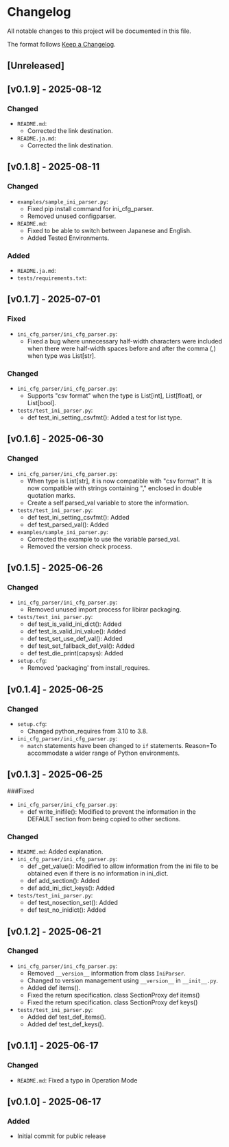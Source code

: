 # Changelog

All notable changes to this project will be documented in this file.

The format follows [Keep a Changelog](https://keepachangelog.com/en/1.0.0/).

## [Unreleased]
## [v0.1.9] - 2025-08-12
### Changed
- `README.md`: 
  - Corrected the link destination.
- `README.ja.md`: 
  - Corrected the link destination.

## [v0.1.8] - 2025-08-11
### Changed
- `examples/sample_ini_parser.py`: 
  - Fixed pip install command for ini_cfg_parser.
  - Removed unused configparser.
- `README.md`: 
  - Fixed to be able to switch between Japanese and English.
  - Added Tested Environments.
### Added
- `README.ja.md`: 
- `tests/requirements.txt`: 

## [v0.1.7] - 2025-07-01
### Fixed
- `ini_cfg_parser/ini_cfg_parser.py`: 
  - Fixed a bug where unnecessary half-width characters were included when there were half-width spaces before and after the comma (,) when type was List[str].
### Changed
- `ini_cfg_parser/ini_cfg_parser.py`: 
  - Supports "csv format" when the type is List[int], List[float], or List[bool].
- `tests/test_ini_parser.py`: 
  - def test_ini_setting_csvfmt(): Added a test for list type.

## [v0.1.6] - 2025-06-30
### Changed
- `ini_cfg_parser/ini_cfg_parser.py`: 
  - When type is List[str], it is now compatible with "csv format".  It is now compatible with strings containing "," enclosed in double quotation marks.
  - Create a self.parsed_val variable to store the information.
- `tests/test_ini_parser.py`: 
  - def test_ini_setting_csvfmt(): Added
  - def test_parsed_val(): Added
- `examples/sample_ini_parser.py`: 
  - Corrected the example to use the variable parsed_val.
  - Removed the version check process.

## [v0.1.5] - 2025-06-26
### Changed
- `ini_cfg_parser/ini_cfg_parser.py`: 
  - Removed unused import process for libirar packaging.
- `tests/test_ini_parser.py`: 
  - def test_is_valid_ini_dict(): Added
  - def test_is_valid_ini_value(): Added
  - def test_set_use_def_val(): Added
  - def test_set_fallback_def_val(): Added
  - def test_die_print(capsys): Added
- `setup.cfg`:
  - Removed 'packaging' from install_requires.

## [v0.1.4] - 2025-06-25
### Changed
- `setup.cfg`: 
  - Changed python_requires from 3.10 to 3.8.
- `ini_cfg_parser/ini_cfg_parser.py`: 
  - `match` statements have been changed to `if` statements. Reason=To accommodate a wider range of Python environments.

## [v0.1.3] - 2025-06-25
###Fixed
- `ini_cfg_parser/ini_cfg_parser.py`: 
  - def write_inifile(): Modified to prevent the information in the DEFAULT section from being copied to other sections.
### Changed
- `README.md`: Added explanation.
- `ini_cfg_parser/ini_cfg_parser.py`: 
  - def _get_value(): Modified to allow information from the ini file to be obtained even if there is no information in ini_dict.
  - def add_section(): Added
  - def add_ini_dict_keys(): Added
- `tests/test_ini_parser.py`: 
  - def test_nosection_set(): Added
  - def test_no_inidict(): Added

## [v0.1.2] - 2025-06-21
### Changed
- `ini_cfg_parser/ini_cfg_parser.py`: 
  - Removed `__version__` information from class `IniParser`.
  - Changed to version management using `__version__` in `__init__.py`.
  - Added def items().
  - Fixed the return specification. class SectionProxy def items()
  - Fixed the return specification. class SectionProxy def keys()
- `tests/test_ini_parser.py`: 
  - Added def test_def_items().
  - Added def test_def_keys().

## [v0.1.1] - 2025-06-17
### Changed
- `README.md`: Fixed a typo in Operation Mode

## [v0.1.0] - 2025-06-17
### Added
- Initial commit for public release
